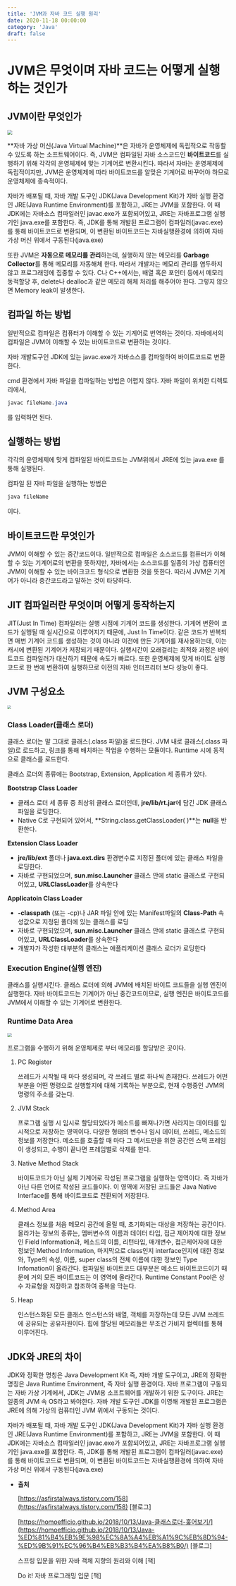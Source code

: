 ```yaml
---
title: 'JVM과 자바 코드 실행 원리'
date: 2020-11-18 00:00:00
category: 'Java'
draft: false
---  
```




# JVM은 무엇이며 자바 코드는 어떻게 실행하는 것인가

## JVM이란 무엇인가

<img src="https://img1.daumcdn.net/thumb/R1280x0/?scode=mtistory2&fname=https%3A%2F%2Fblog.kakaocdn.net%2Fdn%2FcB4xQv%2FbtqNEeXuTzl%2F1d3ZEjCkh2A0VQjPL7NgB1%2Fimg.png" style="zoom:67%;" />

**자바 가상 머신(Java Virtual Machine)**은 자바가 운영체제에 독립적으로 작동할 수 있도록 하는 소프트웨어이다. 즉, JVM은 컴파일된 자바 소스코드인 **바이트코드**를 실행하기 위해 각각의 운영체제에 맞는 기계어로 변환시킨다. 따라서 자바는 운영체제에 독립적이지만, JVM은 운영체제에 따라 바이트코드를 알맞은 기계어로 바꾸어야 하므로 운영체제에 종속적이다.

자바가 배포될 때, 자바 개발 도구인 JDK(Java Development Kit)가 자바 실행 환경인 JRE(Java Runtime Environment)를 포함하고, JRE는 JVM을 포함한다. 이 때 JDK에는 자바소스 컴파일러인 javac.exe가 포함되어있고, JRE는 자바프로그램 실행기인 java.exe를 포함한다. 즉, JDK를 통해 개발된 프로그램이 컴파일러(javac.exe) 를 통해 바이트코드로 변환되며, 이 변환된 바이트코드는 자바실행환경에 의하여 자바 가상 머신 위에서 구동된다(java.exe)

또한 JVM은 **자동으로 메모리를 관리**하는데, 실행하지 않는 메모리를 **Garbage Collector**를 통해 메모리를 자동해체 한다. 따라서 개발자는 메모리 관리를 염두하지 않고 프로그래밍에 집중할 수 있다. C나 C++에서는, 배열 혹은 포인터 등에서 메모리 동적할당 후, delete나 dealloc과 같은 메모리 해체 처리를 해주어야 한다. 그렇지 않으면 Memory leak이 발생한다.

## 컴파일 하는 방법

일반적으로 컴파일은 컴퓨터가 이해할 수 있는 기계어로 번역하는 것이다. 자바에서의 컴파일은 JVM이 이해할 수 있는 바이트코드로 변환하는 것이다.

자바 개발도구인 JDK에 있는 javac.exe가 자바소스를 컴파일하여 바이트코드로 변환한다.

cmd 환경에서 자바 파일을 컴파일하는 방법은 어렵지 않다. 자바 파일이 위치한 디렉토리에서, 

```java
javac fileName.java
```

를 입력하면 된다.

## 실행하는 방법

각각의 운영체제에 맞게 컴파일된 바이트코드는 JVM위에서 JRE에 있는 java.exe 를 통해 실행된다.

컴파일 된 자바 파일을 실행하는 방법은

```java
java fileName
```

이다.

## 바이트코드란 무엇인가

JVM이 이해할 수 있는 중간코드이다. 일반적으로 컴파일은 소스코드를 컴퓨터가 이해할 수 있는 기계어로의 변환을 뜻하지만, 자바에서는 소스코드를 일종의 가상 컴퓨터인 JVM이 이해할 수 있는 바이크코드 형식으로 변환한 것을 뜻한다. 따라서 JVM은 기계어가 아니라 중간코드라고 말하는 것이 타당하다.

## JIT 컴파일러란 무엇이며 어떻게 동작하는지

JIT(Just In Time) 컴파일러는 실행 시점에 기계어 코드를 생성한다. 기계어 변환이 코드가 실행될 때 실시간으로 이루어지기 때문에, Just In Time이다. 같은 코드가 반복되면 매번 기계어 코드를 생성하는 것이 아니라 이전에 만든 기계어를 재사용하는데, 이는 캐시에 변환된 기계어가 저장되기 때문이다. 실행시간이 오래걸리는 최적화 과정은 바이트코드 컴파일러가 대신하기 때문에 속도가 빠르다. 또한 운영체제에 맞게 바이트 실행코드로 한 번에 변환하여 실행하므로 이전의 자바 인터프리터 보다 성능이 좋다.

## JVM 구성요소

<img src="https://img1.daumcdn.net/thumb/R1280x0/?scode=mtistory2&fname=https%3A%2F%2Fblog.kakaocdn.net%2Fdn%2FcSQwM8%2FbtqNJxptNUP%2FXy1vRu7LaEHt66pqagaKF1%2Fimg.png" style="zoom:50%;" />

### **Class Loader(클래스 로더)**

클래스 로더는 말 그대로 클래스(.class 파일)을 로드한다. JVM 내로 클래스(.class 파일)로 로드하고, 링크를 통해 배치하는 작업을 수행하는 모듈이다. Runtime 시에 동적으로 클래스를 로드한다. 

클래스 로더의 종류에는 Bootstrap, Extension, Application 세 종류가 있다. 

**Bootstrap Class Loader**

- 클래스 로더 세 종류 중 최상위 클래스 로더인데, **jre/lib/rt.jar**에 담긴 JDK 클래스 파일을 로딩한다.
- Native C로 구현되어 있어서, **String.class.getClassLoader( )**는 **null**을 반환한다.

**Extension Class Loader**

- **jre/lib/ext** 폴더나 **java.ext.dirs** 환경변수로 지정된 폴더에 있는 클래스 파일을 로딩한다.
- 자바로 구현되었으며, **sun.misc.Launcher** 클래스 안에 static 클래스로 구현되어있고, **URLClassLoader**를 상속한다

**Applicatoin Class Loader**

- **-classpath** (또는 -cp)나 JAR 파일 안에 있는 Manifest파일의 **Class-Path** 속성값으로 지정된 폴더에 있는 클래스를 로딩
- 자바로 구현되었으며, **sun.misc.Launcher** 클래스 안에 static 클래스로 구현되어있고, **URLClassLoader**를 상속한다
- 개발자가 작성한 대부분의 클래스는 애플리케이션 클래스 로더가 로딩한다

### Execution Engine(실행 엔진)

클래스를 실행시킨다. 클래스 로더에 의해 JVM에 배치된 바이트 코드들을 실행 엔진이 실행한다. 자바 바이트코드는 기계어가 아닌 중간코드이므로, 실행 엔진은 바이트코드를 JVM에서 이해할 수 있는 기계어로 변환한다.

### Runtime Data Area

<img src="https://t1.daumcdn.net/cfile/tistory/992EE9465D08E9B903" style="zoom:60%;" />

프로그램을 수행하기 위해 운영체제로 부터 메모리를 할당받은 곳이다.

1. PC Register

    쓰레드가 시작될 때 마다 생성되며, 각 쓰레드 별로 하나씩 존재한다. 쓰레드가 어떤 부분을 어떤 명령으로 실행할지에 대해 기록하는 부분으로, 현재 수행중인 JVM의 명령의 주소를 갖는다.

2. JVM Stack

    프로그램 실행 시 임시로 할당되었다가 메소드를 빠져나가면 사라지는 데이터를 임시적으로 저장하는 영역이다. 다양한 형태의 변수나 임시 데이터, 쓰레드, 메소드의 정보를 저장한다. 메소드를 호출할 때 마다 그 메서드만을 위한 공간인 스택 프레임이 생성되고, 수행이 끝나면 프레임별로 삭제를 한다. 

3. Native Method Stack

    바이트코드가 아닌 실제 기계어로 작성된 프로그램을 실행하는 영역이다. 즉 자바가 아닌 다른 언어로 작성된 코드들이다. 이 영역에 저장된 코드들은 Java Native Interface를 통해 바이트코드로 전환되어 저장된다. 

4. Method Area

    클래스 정보를 처음 메모리 공간에 올릴 때, 초기화되는 대상을 저장하는 공간이다. 올라가는 정보의 종류는, 멤버변수의 이름과 데이터 타입, 접근 제어자에 대한 정보인 Field Information과, 메소드의 이름, 리턴타입, 매개변수, 접근제어자에 대한 정보인 Method Information, 마지막으로 class인지 interface인지에 대한 정보와, Type의 속성, 이름, super class의 전체 이름에 대한 정보인 Type Infomation이 올라간다. 컴파일된 바이트코드 대부분은 메소드 바이트코드이기 때문에 거의 모든 바이트코드는 이 영역에 올라간다. Runtime Constant Pool은 상수 자료형을 저장하고 참조하여 중복을 막는다.

5. Heap

    인스턴스화된 모든 클래스 인스턴스와 배열, 객체를 저장하는데 모든 JVM 쓰레드에 공유되는 공유자원이다. 힙에 할당된 메모리들은 무조건 가비지 컬렉터를 통해 이루어진다.

## JDK와 JRE의 차이

JDK와 정확한 명칭은 Java Development Kit 즉, 자바 개발 도구이고, JRE의 정확한 명칭은 Java Runtime Environment, 즉 자바 실행 환경이다. 자바 프로그램이 구동되는 자바 가상 기계에서, JDK는 JVM용 소프트웨어를 개발하기 위한 도구이다. JRE는 일종의 JVM 속 OS라고 봐야한다. 자바 개발 도구인 JDK를 이영해 개발된 프로그램은 JRE에 의해 가상의 컴퓨터인 JVM 위에서 구동되는 것이다. 

자바가 배포될 때, 자바 개발 도구인 JDK(Java Development Kit)가 자바 실행 환경인 JRE(Java Runtime Environment)를 포함하고, JRE는 JVM을 포함한다. 이 때 JDK에는 자바소스 컴파일러인 javac.exe가 포함되어있고, JRE는 자바프로그램 실행기인 java.exe를 포함한다. 즉, JDK를 통해 개발된 프로그램이 컴파일러(javac.exe) 를 통해 바이트코드로 변환되며, 이 변환된 바이트코드는 자바실행환경에 의하여 자바 가상 머신 위에서 구동된다(java.exe)



- **출처**

    [https://asfirstalways.tistory.com/158](https://asfirstalways.tistory.com/158) [블로그]

    [https://homoefficio.github.io/2018/10/13/Java-클래스로더-훑어보기/](https://homoefficio.github.io/2018/10/13/Java-%ED%81%B4%EB%9E%98%EC%8A%A4%EB%A1%9C%EB%8D%94-%ED%9B%91%EC%96%B4%EB%B3%B4%EA%B8%B0/) [블로그]

    스프링 입문을 위한 자바 객체 지향의 원리와 이해 [책]

    Do it! 자바 프로그래밍 입문 [책]